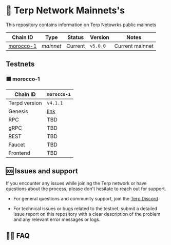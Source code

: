 <div>
    <h1>   
       🌌 Terp Network Mainnets's
    </h1>
    <p> This repository contains information on Terp Netowrks public mainnets </p>

</div>

| Chain ID                              | Type      | Status | Version       | Notes           |
|---------------------------------------|-----------|--------|---------------|-----------------|
| [morocco-1](./morocco-1) | *mainnet* | Current   | `v5.0.0`     | Current mainnet |

## Testnets

### 🟪 morocco-1

| Chain ID         | `morocco-1`                                                                   |
|------------------|---------------------------------------------------------------------------------|
| Terpd version | `v4.1.1`                                                                        |
| Genesis          | [link](https://raw.githubusercontent.com/terpnetwork/networks/main/mainnet/morocco-1/genesis.json)                                                  |
| RPC              | TBD                                                  |
| gRPC             | TBD                                                  |
| REST             | TBD                                                  |
| Faucet           | TBD                                                  |
| Frontend         | TBD                                                  |



## 🆘 Issues and support

If you encounter any issues while joining the Terp network or have questions about the process, please don't hesitate to reach out for support.

- For general questions and community support, join the [Terp Discord](https://discord.gg/TdJb942Nj5)

- For technical issues or bugs related to the testnet, submit a detailed issue report on this repository with a clear description of the problem and any relevant error messages or logs.

## 🙋‍♀️ FAQ

